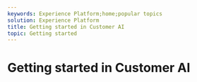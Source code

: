 ```yaml
---
keywords: Experience Platform;home;popular topics
solution: Experience Platform
title: Getting started in Customer AI
topic: Getting started
---
```


# Getting started in Customer AI